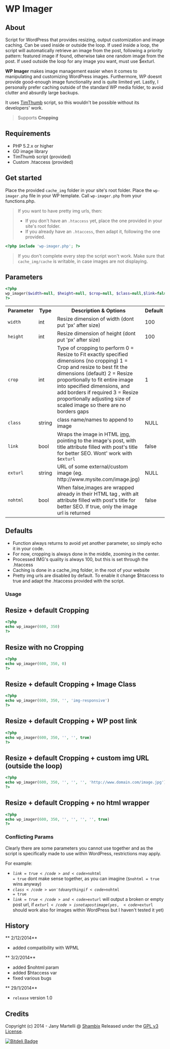 # WP Imager

## About

Script for WordPress that provides resizing, output customization and image caching.
Can be used inside or outside the loop.
If used inside a loop, the script will automatically retrieve an image from the post, following a priority pattern: featured image if found, otherwise take one random image from the post.
If used outside the loop for any image you want, must use $exturl.

**WP Imager** makes image management easier when it comes to manipulating and customizing WordPress images.
Furthermore, WP doesnt provide good-enough image functionality and is quite limited yet.
Lastly, I personally prefer caching outside of the standard WP media folder, to avoid clutter and absurdly large backups.

It uses [TimThumb](http://code.google.com/p/timthumb/) script, so this wouldn't be possible without its developers' work.

> Supports **Cropping**

## Requirements

- PHP 5.2.x or higher
- GD image library
- TimThumb script (provided)
- Custom .htaccess (provided)

## Get started

Place the provided `cache_img` folder in your site's root folder.
Place the `wp-imager.php` file in your WP template.
Call `wp-imager.php` from your functions.php.

> If you want to have pretty img urls, then:
> - If you don't have an `.htaccess` yet, place the one provided in your site's root folder.
> - If you already have an `.htaccess`, then adapt it, following the one provided.

```php
<?php include 'wp-imager.php'; ?>
```

> If you don't complete every step the script won't work.
> Make sure that `cache_img/cache` is writable, in case images are not displaying.

## Parameters

```php
<?php
wp_imager($width=null, $height=null, $crop=null, $class=null,$link=false, $exturl=null, $nohtml=false)
?>
```

<table>
  <tr>
    <th>Parameter</th>
    <th>Type</th>
    <th>Description & Options</th>
    <th>Default</th>
  </tr>
  <tr>
    <td><code>width</code></td>
    <td>int</td>
    <td>Resize dimension of width (dont put 'px' after size)</td>
    <td>100</td>
  </tr>
  <tr>
    <td><code>height</code></td>
    <td>int</td>
    <td>Resize dimension of height (dont put 'px' after size)</td>
    <td>100</td>
  </tr>
  <tr>
    <td><code>crop</code></td>
    <td>int</td>
    <td>Type of cropping to perform
    0 = Resize to Fit exactly specified dimensions (no cropping) 	
    1 =	Crop and resize to best fit the dimensions (default)
    2 =	Resize proportionally to fit entire image into specified dimensions, and add borders if required
    3 =	Resize proportionally adjusting size of scaled image so there are no borders gaps</td>
    <td>1</td>
  </tr>
  <tr>
    <td><code>class</code></td>
    <td>string</td>
    <td>class name/names to append to image</td>
    <td>NULL</td>
  </tr>
  <tr>
    <td><code>link</code></td>
    <td>bool</td>
    <td>Wraps the image in HTML <a href="">img</a>, pointing to the image's post, with title attribute filled with post's title for better SEO. Wont' work with <code>$exturl</code></td>
    <td>false</td>
  </tr>
  <tr>
    <td><code>exturl</code></td>
    <td>string</td>
    <td>URL of some external/custom image (eg. http://www.mysite.com/image.jpg)	</td>
    <td>NULL</td>
  </tr>
  <tr>
    <td><code>nohtml</code></td>
    <td>bool</td>
    <td>When false,images are wrapped already in their HTML tag <img src="" />, with alt attribute filled with post's title for better SEO. If true, only the image url is returned</td>
    <td>false</td>
  </tr>
</table>


## Defaults

- Function always returns to avoid yet another parameter, so simply echo it in your code.
- For now, cropping is always done in the middle, zooming in the center.
- Processed IMG's quality is always 100, but this is set through the .htaccess
- Caching is done in a cache_img folder, in the root of your website
- Pretty img urls are disabled by default. To enable it change $htaccess to true and adapt the .htaccess provided with the script.

### Usage

## Resize + default Cropping

```php
<?php
echo wp_imager(600, 350)
?>
```

## Resize with no Cropping

```php
<?php
echo wp_imager(600, 350, 0)
?>
```

## Resize + default Cropping + Image Class

```php
<?php
echo wp_imager(600, 350, '', 'img-responsive')
?>
```

## Resize + default Cropping + WP post link

```php
<?php
echo wp_imager(600, 350, '', '', true)
?>
```

## Resize + default Cropping + custom img URL (outside the loop)

```php
<?php
echo wp_imager(600, 350, '', '', '', 'http://www.domain.com/image.jpg')
?>
```

## Resize + default Cropping + no html wrapper

```php
<?php
echo wp_imager(600, 350, '', '', '', '', true)
?>
```

### Conflicting Params

Clearly there are some parameters you cannot use together and as the script is specifically made to use within WordPress, restrictions may apply.

For example:
- <code>$link = true</code> and <code>$nohtml = true</code> dont make sense together, as you can imagine (<code>$nohtml = true</code> wins anyway)
- <code>$class</code> won't do anything if <code>$nohtml = true</code>
- <code>$link = true</code> and <code>$exturl</code> will output a broken or empty post url, if <code>$exturl</code> is not a post image (yes, <code>$exturl</code> should work also for images within WordPress but I haven't tested it yet)


## History

** 2/12/2014**
- added compatibility with WPML

** 3/2/2014**
- added $nohtml param
- added $htaccess var
- fixed various bugs

** 29/1/2014**
- `release` version 1.0

## Credits

Copyright (c) 2014 - Jany Martelli @ [Shambix](http://www.shambix.com)
Released under the [GPL v3 License](http://choosealicense.com/licenses/gpl-v3/).

[![Bitdeli Badge](https://d2weczhvl823v0.cloudfront.net/Jany-M/wp-imager/trend.png)](https://bitdeli.com/free "Bitdeli Badge")